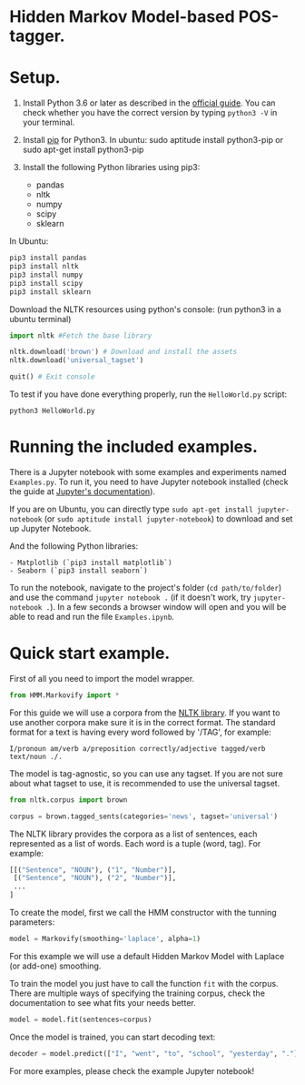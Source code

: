 # Hidden Markov Model-based POS-tagger.

# Setup.

1. Install Python 3.6 or later as described in the [official guide](https://docs.python.org/3.6/using/index.html). You can check whether you have the correct version by typing `python3 -V` in your terminal.
2. Install [pip](https://pip.pypa.io/en/stable/installing/) for Python3. In ubuntu:
sudo aptitude install python3-pip
or
sudo apt-get install python3-pip

3. Install the following Python libraries using pip3:
    - pandas
    - nltk
    - numpy
    - scipy
    - sklearn

In Ubuntu:

```sh
pip3 install pandas
pip3 install nltk
pip3 install numpy
pip3 install scipy
pip3 install sklearn
```

Download the NLTK resources using python's console: (run python3 in a ubuntu terminal)

```python
import nltk #Fetch the base library

nltk.download('brown') # Download and install the assets
nltk.download('universal_tagset')

quit() # Exit console
```

To test if you have done everything properly, run the `HelloWorld.py` script:

```
python3 HelloWorld.py
```

# Running the included examples.
There is a Jupyter notebook with some examples and experiments named `Examples.py`. To run it, you need to have Jupyter notebook installed (check the guide at [Jupyter's documentation](https://jupyter.readthedocs.io/en/latest/install.html)).

If you are on Ubuntu, you can directly type `sudo apt-get install jupyter-notebook` (or `sudo aptitude install jupyter-notebook`) to download and set up Jupyter Notebook.

And the following Python libraries:

    - Matplotlib (`pip3 install matplotlib`)
    - Seaborn (`pip3 install seaborn`)

To run the notebook, navigate to the project's folder (`cd path/to/folder`) and use the command `jupyter notebook .` (if it doesn't work, try `jupyter-notebook .`). In a few seconds a browser window will open and you will be able to read and run the file `Examples.ipynb`.

# Quick start example.

First of all you need to import the model wrapper.

```python
from HMM.Markovify import *
```

For this guide we will use a corpora from the [NLTK library](https://github.com/nltk/nltk). If you want to use another corpora make sure it is in the correct format. The standard format for a text is having every word followed by '/TAG', for example:

```I/pronoun am/verb a/preposition correctly/adjective tagged/verb text/noun ./.```

The model is tag-agnostic, so you can use any tagset. If you are not sure about what tagset to use, it is recommended to use the universal tagset.

```python
from nltk.corpus import brown

corpus = brown.tagged_sents(categories='news', tagset='universal')
```

The NLTK library provides the corpora as a list of sentences, each represented as a list of words. Each word is a tuple (word, tag). For example:

```python
[[("Sentence", "NOUN"), ("1", "Number")],
 [("Sentence", "NOUN"), ("2", "Number")],
 ...
]
```

To create the model, first we call the HMM constructor with the tunning parameters:

```python
model = Markovify(smoothing='laplace', alpha=1)
```

For this example we will use a default Hidden Markov Model with Laplace (or add-one) smoothing.

To train the model you just have to call the function `fit` with the corpus. There are multiple ways of specifying the training corpus, check the documentation to see what fits your needs better.

```python
model = model.fit(sentences=corpus)
```

Once the model is trained, you can start decoding text:

```python
decoder = model.predict(["I", "went", "to", "school", "yesterday", "."])
```

For more examples, please check the example Jupyter notebook!
